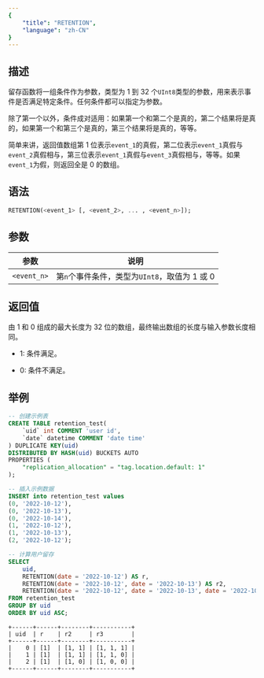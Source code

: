 ```yaml
---
{
    "title": "RETENTION",
    "language": "zh-CN"
}
---
```


<!-- 
Licensed to the Apache Software Foundation (ASF) under one
or more contributor license agreements.  See the NOTICE file
distributed with this work for additional information
regarding copyright ownership.  The ASF licenses this file
to you under the Apache License, Version 2.0 (the
"License"); you may not use this file except in compliance
with the License.  You may obtain a copy of the License at
  http://www.apache.org/licenses/LICENSE-2.0
Unless required by applicable law or agreed to in writing,
software distributed under the License is distributed on an
"AS IS" BASIS, WITHOUT WARRANTIES OR CONDITIONS OF ANY
KIND, either express or implied.  See the License for the
specific language governing permissions and limitations
under the License.
-->

## 描述

留存函数将一组条件作为参数，类型为 1 到 32 个`UInt8`类型的参数，用来表示事件是否满足特定条件。任何条件都可以指定为参数。

除了第一个以外，条件成对适用：如果第一个和第二个是真的，第二个结果将是真的，如果第一个和第三个是真的，第三个结果将是真的，等等。

简单来讲，返回值数组第 1 位表示`event_1`的真假，第二位表示`event_1`真假与`event_2`真假相与，第三位表示`event_1`真假与`event_3`真假相与，等等。如果`event_1`为假，则返回全是 0 的数组。

## 语法

```sql
RETENTION(<event_1> [, <event_2>, ... , <event_n>]);
```

## 参数

| 参数 | 说明 |
| -- | -- |
| `<event_n>` | 第`n`个事件条件，类型为`UInt8`，取值为 1 或 0 |

## 返回值

由 1 和 0 组成的最大长度为 32 位的数组，最终输出数组的长度与输入参数长度相同。

- 1: 条件满足。

- 0: 条件不满足。

## 举例

```sql
-- 创建示例表
CREATE TABLE retention_test(
    `uid` int COMMENT 'user id', 
    `date` datetime COMMENT 'date time' 
) DUPLICATE KEY(uid) 
DISTRIBUTED BY HASH(uid) BUCKETS AUTO
PROPERTIES ( 
    "replication_allocation" = "tag.location.default: 1"
);

-- 插入示例数据
INSERT into retention_test values 
(0, '2022-10-12'),
(0, '2022-10-13'),
(0, '2022-10-14'),
(1, '2022-10-12'),
(1, '2022-10-13'),
(2, '2022-10-12');

-- 计算用户留存
SELECT 
    uid,     
    RETENTION(date = '2022-10-12') AS r,
    RETENTION(date = '2022-10-12', date = '2022-10-13') AS r2,
    RETENTION(date = '2022-10-12', date = '2022-10-13', date = '2022-10-14') AS r3 
FROM retention_test 
GROUP BY uid 
ORDER BY uid ASC;
```

```text
+------+------+--------+-----------+
| uid  | r    | r2     | r3        |
+------+------+--------+-----------+
|    0 | [1]  | [1, 1] | [1, 1, 1] |
|    1 | [1]  | [1, 1] | [1, 1, 0] |
|    2 | [1]  | [1, 0] | [1, 0, 0] |
+------+------+--------+-----------+
```